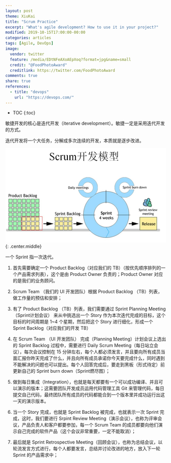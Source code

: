```yaml
---
layout: post
theme: XiuKai
title: "Scrum Practice"
excerpt: "What's agile development? How to use it in your project?"
modified: 2019-10-15T17:00:00-00:00
categories: articles
tags: [Agile, DevOps]
image:
  vendor: twitter
  feature: /media/EDtNFeAXoAEpXoq?format=jpg&name=small
  credit: "@FoodPhotoAward"
  creditlink: https://twitter.com/FoodPhotoAward
comments: true
share: true
references:
  - title: "devops"
    url: "https://devops.com/"
---
```


* TOC
{:toc}

敏捷开发的核心是迭代开发（iterative development）。敏捷一定是采用迭代开发的方式。

迭代开发将一个大任务，分解成多次连续的开发，本质就是逐步改进。

![](/images/devops/agile/ScrumModel.jpg)
{: .center.middle}

一个 Sprint 指一次迭代。

1. 首先需要确定一个 Product Backlog（对应我们的 TB）（按优先顺序排列的一个产品需求列表），这个是由 Product Owner 负责的；Product Owner 对应的是我们的业务顾问。

2. Scrum Team （我们的 UI 开发团队）根据 Product Backlog （TB）列表，做工作量的预估和安排；

3. 有了 Product Backlog （TB）列表，我们需要通过 Sprint Planning Meeting（Sprint计划会议） 来从中挑选出一个 Story 作为本次迭代完成的目标，这个目标的时间周期是 1~4 个星期，然后把这个 Story 进行细化，形成一个 Sprint Backlog（对应我们的开发 TB）

4. 在 Scrum Team （UI 开发团队） 完成（Planning Meeting）计划会议上选出的 Sprint Backlog 过程中，需要进行 Daily Scrum Meeting（每日站立会议），每次会议控制在 15 分钟左右，每个人都必须发言，并且要向所有成员当面汇报你昨天完成了什么，并且向所有成员承诺你今天要完成什么，同时遇到不能解决的问题也可以提出。每个人回答完成后，要走到黑板（形式待定）前更新自己的 Sprint burn down（Sprint燃尽图）；

5. 做到每日集成（Integration），也就是每天都要有一个可以成功编译、并且可以演示的版本；这需要团队开发成员运用代码管理工具 Git 来管理代码，每日提交自己代码，最终团队所有成员的代码都能合到一个版本里并成功运行出这一天的演示版本。

6. 当一个 Story 完成，也就是 Sprint Backlog 被完成，也就表示一次 Sprint 完成，这时，我们要进行 Srpint Review Meeting（演示会议），也称为评审会议，产品负责人和客户都要参加，每一个 Scrum Team 的成员都要向他们演示自己完成的软件产品（这个会议非常重要，一定不能取消）；

7. 最后就是 Sprint Retrospective Meeting（回顾会议），也称为总结会议，以轮流发言方式进行，每个人都要发言，总结并讨论改进的地方，放入下一轮 Sprint 的产品需求中；
